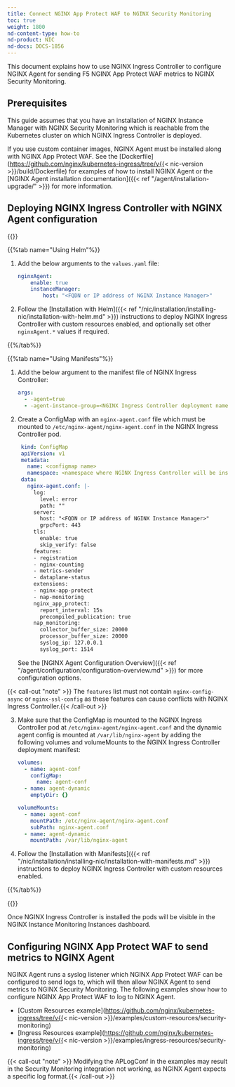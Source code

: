 ```yaml
---
title: Connect NGINX App Protect WAF to NGINX Security Monitoring
toc: true
weight: 1800
nd-content-type: how-to
nd-product: NIC
nd-docs: DOCS-1856
---
```


This document explains how to use NGINX Ingress Controller to configure NGINX Agent for sending F5 NGINX App Protect WAF metrics to NGINX Security Monitoring.

## Prerequisites

This guide assumes that you have an installation of NGINX Instance Manager with NGINX Security Monitoring which is reachable from the Kubernetes cluster on which NGINX Ingress Controller is deployed.

If you use custom container images, NGINX Agent must be installed along with NGINX App Protect WAF. See the [Dockerfile](https://github.com/nginx/kubernetes-ingress/tree/v{{< nic-version >}}/build/Dockerfile) for examples of how to install NGINX Agent or the [NGINX Agent installation documentation]({{< ref "/agent/installation-upgrade/" >}}) for more information.

## Deploying NGINX Ingress Controller with NGINX Agent configuration

{{<tabs name="deploy-config-resource">}}

{{%tab name="Using Helm"%}}

1. Add the below arguments to the `values.yaml` file:
    ```yaml
    nginxAgent:
        enable: true
        instanceManager:
            host: "<FQDN or IP address of NGINX Instance Manager>"
    ```

2. Follow the [Installation with Helm]({{< ref "/nic/installation/installing-nic/installation-with-helm.md" >}}) instructions to deploy NGINX Ingress Controller with custom resources enabled, and optionally set other `nginxAgent.*` values if required.

{{%/tab%}}

{{%tab name="Using Manifests"%}}

1. Add the below argument to the manifest file of NGINX Ingress Controller:

    ```yaml
    args:
      - -agent=true
      - -agent-instance-group=<NGINX Ingress Controller deployment name>
    ```

2. Create a ConfigMap with an `nginx-agent.conf` file which must be mounted to `/etc/nginx-agent/nginx-agent.conf` in the NGINX Ingress Controller pod.
   ```yaml
    kind: ConfigMap
    apiVersion: v1
    metadata:
      name: <configmap name>
      namespace: <namespace where NGINX Ingress Controller will be installed>
    data:
      nginx-agent.conf: |-
        log:
          level: error
          path: ""
        server:
          host: "<FQDN or IP address of NGINX Instance Manager>"
          grpcPort: 443
        tls:
          enable: true
          skip_verify: false
        features:
        - registration
        - nginx-counting
        - metrics-sender
        - dataplane-status
        extensions:
        - nginx-app-protect
        - nap-monitoring
        nginx_app_protect:
          report_interval: 15s
          precompiled_publication: true
        nap_monitoring:
          collector_buffer_size: 20000
          processor_buffer_size: 20000
          syslog_ip: 127.0.0.1
          syslog_port: 1514
   ```
   See the [NGINX Agent Configuration Overview]({{< ref "/agent/configuration/configuration-overview.md" >}}) for more configuration options.

{{< call-out "note" >}} The `features` list must not contain `nginx-config-async` or `nginx-ssl-config` as these features can cause conflicts with NGINX Ingress Controller.{{< /call-out >}}

3. Make sure that the ConfigMap is mounted to the NGINX Ingress Controller pod at `/etc/nginx-agent/nginx-agent.conf` and the dynamic agent config is mounted at `/var/lib/nginx-agent` by adding the following volumes and volumeMounts to the NGINX Ingress Controller deployment manifest:

   ```yaml
   volumes:
     - name: agent-conf
       configMap:
         name: agent-conf
     - name: agent-dynamic
       emptyDir: {}
   ```

   ```yaml
   volumeMounts:
     - name: agent-conf
       mountPath: /etc/nginx-agent/nginx-agent.conf
       subPath: nginx-agent.conf
     - name: agent-dynamic
       mountPath: /var/lib/nginx-agent
   ```

4. Follow the [Installation with Manifests]({{< ref "/nic/installation/installing-nic/installation-with-manifests.md" >}}) instructions to deploy NGINX Ingress Controller with custom resources enabled.

{{%/tab%}}

{{</tabs>}}

Once NGINX Ingress Controller is installed the pods will be visible in the NGINX Instance Monitoring Instances dashboard.

## Configuring NGINX App Protect WAF to send metrics to NGINX Agent

NGINX Agent runs a syslog listener which NGINX App Protect WAF can be configured to send logs to, which will then allow NGINX Agent to send metrics to NGINX Security Monitoring. The following examples show how to configure NGINX App Protect WAF to log to NGINX Agent.

- [Custom Resources example](https://github.com/nginx/kubernetes-ingress/tree/v{{< nic-version >}}/examples/custom-resources/security-monitoring)
- [Ingress Resources example](https://github.com/nginx/kubernetes-ingress/tree/v{{< nic-version >}}/examples/ingress-resources/security-monitoring)

{{< call-out "note" >}} Modifying the APLogConf in the examples may result in the Security Monitoring integration not working, as NGINX Agent expects a specific log format.{{< /call-out >}}
